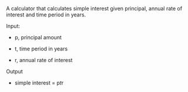 A calculator that calculates simple interest given principal, annual rate of interest and time period in years.

Input:

* p, principal amount

* t, time period in years

* r, annual rate of interest
    
Output

* simple interest = p*t*r
